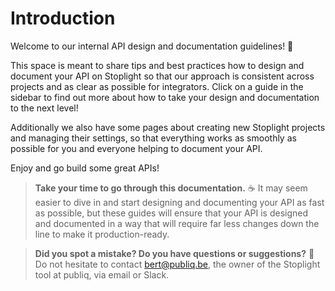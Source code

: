 # Introduction

Welcome to our internal API design and documentation guidelines! 👋 

This space is meant to share tips and best practices how to design and document your API on Stoplight so that our approach is consistent across projects and as clear as possible for integrators. Click on a guide in the sidebar to find out more about how to take your design and documentation to the next level!

Additionally we also have some pages about creating new Stoplight projects and managing their settings, so that everything works as smoothly as possible for you and everyone helping to document your API.

Enjoy and go build some great APIs!

<!-- theme: success -->

> **Take your time to go through this documentation.** ☕️ It may seem easier to dive in and start designing and documenting your API as fast as possible, but these guides will ensure that your API is designed and documented in a way that will require far less changes down the line to make it production-ready.

<!-- theme: info -->

>  **Did you spot a mistake? Do you have questions or suggestions?** 💬 Do not hesitate to contact bert@publiq.be, the owner of the Stoplight tool at publiq, via email or Slack.